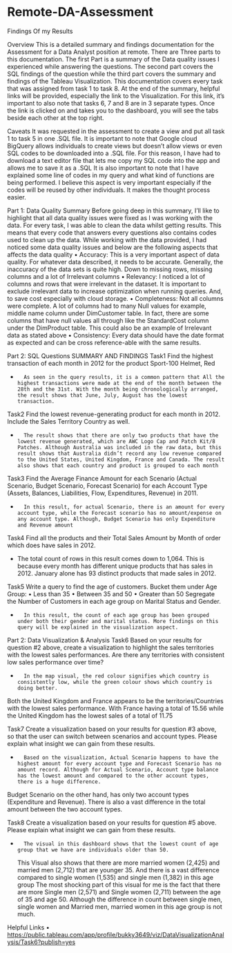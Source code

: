 # Remote-DA-Assessment
Findings Of my Results

Overview
This is a detailed summary and findings documentation for the Assessment for a Data Analyst position at remote. There are Three parts to this documentation. The first Part is a summary of the Data quality issues I experienced while answering the questions. 
The second part covers the SQL findings of the question while the third part covers the summary and findings of the Tableau Visualization. This documentation covers every task that was assigned from task 1 to task 8. 
At the end of the summary, helpful links will be provided, especially the link to the Visualization. For this link, it’s important to also note that tasks 6, 7 and 8 are in 3 separate types. Once the link is clicked on and takes you to the dashboard, you will see the tabs beside each other at the top right.

Caveats
It was requested in the assessment to create a view and put all task 1 to task 5 in one .SQL file. It is important to note that Google cloud BigQuery allows individuals to create views but doesn’t allow views or even SQL codes to be downloaded into a .SQL file. For this reason, I have had to download a text editor file that lets me copy my SQL code into the app and allows me to save it as a .SQL
	It is also important to note that I have explained some line of codes in my query and what kind of functions are being performed. I believe this aspect is very important especially if the codes will be reused by other individuals. It makes the thought process easier.


Part 1: Data Quality Summary
Before going deep in this summary, I’ll like to highlight that all data quality issues were fixed as I was working with the data. For every task, I was able to clean the data whilst getting results. This means that every code that answers every questions also contains codes used to clean up the data. 
While working with the data provided, I had noticed some data quality issues and below are the following aspects that affects the data quality
•	Accuracy: This is a very important aspect of data quality. For whatever data described, it needs to be accurate. Generally, the inaccuracy of the data sets is quite high. Down to missing rows, missing columns and a lot of Irrelevant columns
•	Relevancy: I noticed a lot of columns and rows that were irrelevant in the dataset. It is important to exclude irrelevant data to increase optimization when running queries. And, to save cost especially with cloud storage.
•	Completeness: Not all columns were complete. A lot of columns had to many Null values for example, middle name column under DimCustomer table. In fact, there are some columns that have null values all through like the StandardCost column under the DimProduct table. This could also be an example of Irrelevant data as stated above
•	Consistency: Every data should have the date format as expected and can be cross reference-able with the same results.





Part 2: SQL Questions SUMMARY AND FINDINGS
Task1
Find the highest transaction of each month in 2012 for the product Sport-100 Helmet, Red
-	 	As seen in the query results, it is a common pattern that All the highest transactions were made at the end of the month between the 28th and the 31st. With the month being chronologically arranged, the result shows that June, July, August has the lowest transaction. 


Task2
Find the lowest revenue-generating product for each month in 2012. Include the Sales Territory Country as well.
-	 	The result shows that there are only two products that have the lowest revenue generated, which are AWC Logo Cap and Patch Kit/8 Patches. Although Australia was included in the raw data, but this result shows that Australia didn’t record any low revenue compared to the United States, United Kingdom, France and Canada. The result also shows that each country and product is grouped to each month


Task3
Find the Average Finance Amount for each Scenario (Actual Scenario, Budget Scenario, Forecast Scenario) for each Account Type (Assets, Balances, Liabilities, Flow, Expenditures, Revenue) in 2011.
-	 	In this result, for actual Scenario, there is an amount for every account type, while the Forecast scenario has no amount/expense on any account type. Although, Budget Scenario has only Expenditure and Revenue amount


Task4
Find all the products and their Total Sales Amount by Month of order which does have sales in 2012.
-	The total count of rows in this result comes down to 1,064. This is because every month has different unique products that has sales in 2012. January alone has 93 distinct products that made sales in 2012.


Task5
Write a query to find the age of customers. Bucket them under
Age Group:
•	Less than 35
•	Between 35 and 50
•	Greater than 50
Segregate the Number of Customers in each age group on Marital Status and Gender.
-	 	In this result, the count of each age group has been grouped under both their gender and marital status. More findings on this query will be explained in the visualization aspect.




	

Part 2: Data Visualization & Analysis
Task6
Based on your results for question #2 above, create a visualization to highlight the sales territories with the lowest sales performances. Are there any territories with consistent low sales performance over time?
-	 	In the map visual, the red colour signifies which country is consistently low, while the green colour shows which country is doing better.
Both the United Kingdom and France appears to be the territories/Countries with the lowest sales performance. With France having a total of 15.56 while the United Kingdom has the lowest sales of a total of 11.75

Task7
Create a visualization based on your results for question #3 above, so that the user can switch between scenarios and account types. Please explain what insight we can gain from these results.
-	 	Based on the visualization, Actual Scenario happens to have the highest amount for every account type and Forecast Scenario has no amount record. Although for Actual Scenario, Account type balance has the lowest amount and compared to the other account types, there is a huge difference.
Budget Scenario on the other hand, has only two account types (Expenditure and Revenue). There is also a vast difference in the total amount between the two account types.


Task8
Create a visualization based on your results for question #5 above. Please explain what insight we can gain from these results.
-	 	The visual in this dashboard shows that the lowest count of age group that we have are individuals older than 50. 
  This Visual also shows that there are more married women (2,425) and married men (2,712) that are younger 35. And there is a vast difference compared to single women (1,535) and single men (1,382) in this age group
 The most shocking part of this visual for me is the fact that there are more Single men (2,571) and Single women (2,711) between the age of 35 and age 50. Although the difference in count between single men, single women and Married men, married women in this age group is not much.

Helpful Links
•	https://public.tableau.com/app/profile/bukky3649/viz/DataVisualizationAnalysis/Task6?publish=yes




